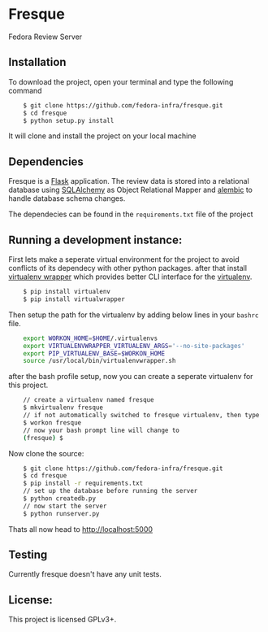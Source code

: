 Fresque
=======

Fedora Review Server

Installation
----------------
To download the project, open your terminal and type the following command

```bash
	$ git clone https://github.com/fedora-infra/fresque.git
	$ cd fresque
	$ python setup.py install
```
It will clone and install the project on your local machine

Dependencies
------------
Fresque is a [Flask] application. The review data is stored into a relational database
using [SQLAlchemy] as Object Relational Mapper and [alembic] to handle database
schema changes.

The dependecies can be found in the `requirements.txt` file of the project

Running a development instance:
-------------------------------
First lets make a seperate virtual environment for the project
to avoid conflicts of its dependecy with other python packages.
after that install [virtualenv wrapper] which provides better CLI interface
for the [virtualenv].

```bash
	$ pip install virtualenv
	$ pip install virtualwrapper
```
Then setup the path for the virtualenv by adding below lines
in your `bashrc` file.

```bash
 	export WORKON_HOME=$HOME/.virtualenvs
  	export VIRTUALENVWRAPPER_VIRTUALENV_ARGS='--no-site-packages'
  	export PIP_VIRTUALENV_BASE=$WORKON_HOME
  	source /usr/local/bin/virtualenvwrapper.sh
```
after the bash profile setup, now you can create a seperate
virtualenv for this project.

```bash
	// create a virtualenv named fresque
	$ mkvirtualenv fresque
	// if not automatically switched to fresque virtualenv, then type
	$ workon fresque
	// now your bash prompt line will change to
	(fresque) $
```

Now clone the source:

```bash
	$ git clone https://github.com/fedora-infra/fresque.git
	$ cd fresque
	$ pip install -r requirements.txt
	// set up the database before running the server
	$ python createdb.py
	// now start the server
	$ python runserver.py
```
Thats all now head to [http://localhost:5000](http://localhost:5000)

Testing
-------

Currently fresque doesn't have any unit tests.


License:
--------
This project is licensed GPLv3+.

[Flask]:http://flask.pocoo.org/
[SQLAlchemy]:http://www.sqlalchemy.org/
[alembic]:https://bitbucket.org/zzzeek/alembic
[virtualenv]:https://virtualenv.pypa.io/en/latest/
[virtualenv wrapper]:https://virtualenvwrapper.readthedocs.org/en/latest/

